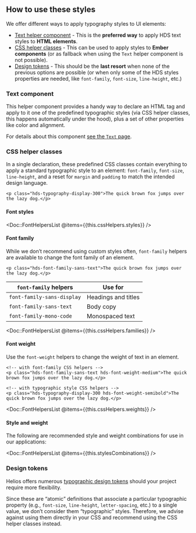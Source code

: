 ## How to use these styles

We offer different ways to apply typography styles to UI elements:

- [Text helper component](#text-component) - This is the **preferred way** to apply HDS text styles to **HTML elements**.
- [CSS helper classes](#css-helper-classes) - This can be used to apply styles to **Ember components** (or as fallback when using the `Text` helper component is not possible).
- [Design tokens](#design-tokens) - This should be the **last resort** when none of the previous options are possible (or when only some of the HDS styles properties  are needed, like `font-family`, `font-size`, `line-height`, etc.)

### Text component

This helper component provides a handy way to declare an HTML tag and apply to it one of the predefined typographic styles (via CSS helper classes, this happens automatically under the hood), plus a set of other properties like color and alignment.

For details about this component [see the `Text` page](/components/text).

### CSS helper classes

In a single declaration, these predefined CSS classes contain everything to apply a standard typographic style to an element: `font-family`, `font-size`, `line-height`, and a reset for `margin` and `padding` to match the intended design language.

```markup
<p class="hds-typography-display-300">The quick brown fox jumps over the lazy dog.</p>
```

#### Font styles

<Doc::FontHelpersList @items={{this.cssHelpers.styles}} />

#### Font family

While we don’t recommend using custom styles often, `font-family` helpers are available to change the font family of an element.

```markup
<p class="hds-font-family-sans-text">The quick brown fox jumps over the lazy dog.</p>
```

| `font-family` helpers         | Use for                  |
| ------------------------------| ------------------------ |
| `font-family-sans-display`    | Headings and titles      |
| `font-family-sans-text`       | Body copy                |
| `font-family-mono-code`       | Monospaced text          |


<Doc::FontHelpersList @items={{this.cssHelpers.families}} />

#### Font weight

Use the `font-weight` helpers to change the weight of text in an element.

```markup
<!-- with font-family CSS helpers -->
<p class="hds-font-family-sans-text hds-font-weight-medium">The quick brown fox jumps over the lazy dog.</p>

<!-- with typographic style CSS helpers -->
<p class="hds-typography-display-300 hds-font-weight-semibold">The quick brown fox jumps over the lazy dog.</p>
```

<Doc::FontHelpersList @items={{this.cssHelpers.weights}} />

#### Style and weight

The following are recommended style and weight combinations for use in our applications:

<Doc::FontHelpersList @items={{this.stylesCombinations}} />

### Design tokens

Helios offers numerous [typographic design tokens](./tokens) should your project require more flexibility.

Since these are “atomic” definitions that associate a particular typographic property (e.g., `font-size`, `line-height`, `letter-spacing`, etc.) to a single value, we don’t consider them “typographic” styles. Therefore, we advise against using them directly in your CSS and recommend using the CSS helper classes instead.